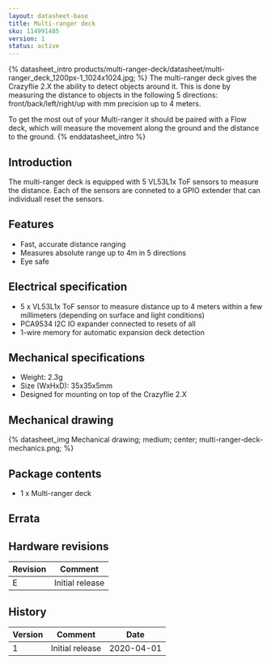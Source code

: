 ```yaml
---
layout: datasheet-base
title: Multi-ranger deck
sku: 114991485
version: 1
status: active
---
```


{% datasheet_intro products/multi-ranger-deck/datasheet/multi-ranger_deck_1200px-1_1024x1024.jpg; %}
The multi-ranger deck gives the Crazyflie 2.X the ability to detect objects around it.
This is done by measuring the distance to objects in the following 5 directions:
front/back/left/right/up with mm precision up to 4 meters.

To get the most out of your Multi-ranger it should be paired with a Flow deck,
which will measure the movement along the ground and the distance to the ground.
{% enddatasheet_intro %}

## Introduction

The multi-ranger deck is equipped with 5 VL53L1x ToF sensors to measure the distance. Each of
the sensors are conneted to a GPIO extender that can individuall reset the sensors.

## Features

* Fast, accurate distance ranging
* Measures absolute range up to 4m in 5 directions
* Eye safe

## Electrical specification

* 5 x VL53L1x ToF sensor to measure distance up to 4 meters within a few millimeters (depending on surface and light conditions)
* PCA9534 I2C IO expander connected to resets of all 
* 1-wire memory for automatic expansion deck detection

## Mechanical specifications

* Weight: 2.3g
* Size (WxHxD): 35x35x5mm
* Designed for mounting on top of the Crazyflie 2.X

## Mechanical drawing

{% datasheet_img Mechanical drawing; medium; center; multi-ranger-deck-mechanics.png; %}

## Package contents

* 1 x Multi-ranger deck

## Errata

## Hardware revisions

| Revision | Comment |
| ------- | ------- |
| E | Initial release |

## History

| Version | Comment | Date |
| ------- | ------- | ---- |
| 1 | Initial release | 2020-04-01 |
